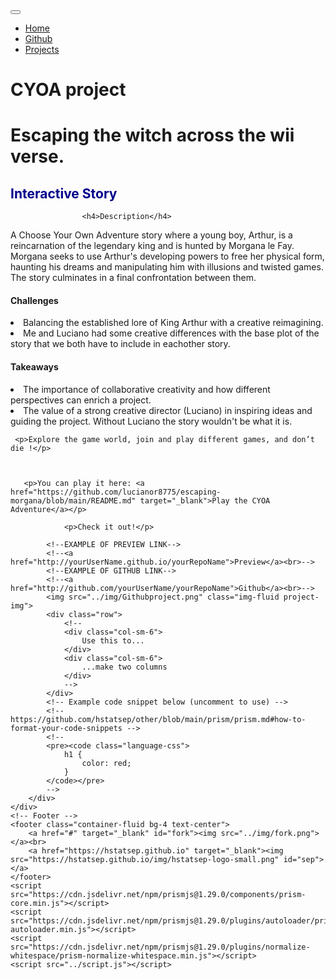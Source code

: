 <!DOCTYPE html>
<html lang="en">
<head>
    <title class="owner-name">Aaron Williams</title>
    <meta charset="utf-8">
    <meta name="viewport" content="width=device-width, initial-scale=1">
    <link rel="stylesheet" href="https://stackpath.bootstrapcdn.com/bootstrap/4.3.1/css/bootstrap.min.css">
    <link href="https://fonts.googleapis.com/css?family=Montserrat" rel="stylesheet">
    <link href="https://cdn.jsdelivr.net/npm/prismjs@1.29.0/themes/prism.css" rel="stylesheet" />
    <link rel="stylesheet" href="../style.css" type="text/css">
    <script src="https://code.jquery.com/jquery-3.3.1.slim.min.js"></script>
    <script src="https://cdnjs.cloudflare.com/ajax/libs/popper.js/1.14.7/umd/popper.min.js"></script>
    <script src="https://stackpath.bootstrapcdn.com/bootstrap/4.3.1/js/bootstrap.min.js"></script>
    <style>
        h2{
            color:darkblue;
        }
    </style>
</head>
<body>
    <!-- Navbar -->
    <nav class="navbar navbar-expand-lg navbar-dark bg-dark">
        <a class="navbar-brand owner-name" href="#"></a>
        <button class="navbar-toggler" type="button" data-toggle="collapse" data-target="#navbarSupportedContent" aria-controls="navbarSupportedContent" aria-expanded="false" aria-label="Toggle navigation">
            <span class="navbar-toggler-icon"></span>
        </button>
        <div class="collapse navbar-collapse" id="navbarSupportedContent">
            <ul class="navbar-nav mr-auto">
                <li class="nav-item">
                    <a class="nav-link" href="../index.html">Home</a>
                </li>
                <li class="nav-item">
                    <a class="nav-link" href="#" id="github" target="_blank">Github</a>
                </li>
                <li class="nav-item">
                    <a class="nav-link" href="../index.html#projects">Projects</a>
                </li>
            </ul>
        </div>
    </nav>
    <!-- First Container -->
    <div class="container-fluid bg-1">
        <div class="container">
            <h1 class="margin text-center">CYOA project</h1>
             <h1>Escaping the witch across the wii verse.</h1>
        <h2>Interactive Story</h2>
        
                    <h4>Description</h4>
<p> A Choose Your Own Adventure story where a young boy, Arthur, is a reincarnation of the legendary king and is hunted by Morgana le Fay. Morgana seeks to use Arthur's developing powers to free her physical form, haunting his dreams and manipulating him with illusions and twisted games. The story culminates in a final confrontation between them.
</p>
         <h4>Challenges</h4>
<li>Balancing the established lore of King Arthur with a creative reimagining.</li>
<li> Me and Luciano had some creative differences with the base plot of the story that we both have to include in eachother  story.</li>
<h4>Takeaways</h4>
<li>The importance of collaborative creativity and how different perspectives can enrich a project.
</li>
<li>The value of a strong creative director (Luciano) in inspiring ideas and guiding the project. Without Luciano the story wouldn't be what it is.</li>


     <p>Explore the game world, join and play different games, and don’t die !</p>
            
       
           
       <p>You can play it here: <a href="https://github.com/lucianor8775/escaping-morgana/blob/main/README.md" target="_blank">Play the CYOA Adventure</a></p>
       
                <p>Check it out!</p>
           
            <!--EXAMPLE OF PREVIEW LINK-->
            <!--<a href="http://yourUserName.github.io/yourRepoName">Preview</a><br>-->
            <!--EXAMPLE OF GITHUB LINK-->
            <!--<a href="http://github.com/yourUserName/yourRepoName">Github</a><br>-->
            <img src="../img/Githubproject.png" class="img-fluid project-img">
            <div class="row">
                <!--
                <div class="col-sm-6">
                    Use this to...
                </div>
                <div class="col-sm-6">
                    ...make two columns
                </div>
                -->
            </div>
            <!-- Example code snippet below (uncomment to use) -->
            <!-- https://github.com/hstatsep/other/blob/main/prism/prism.md#how-to-format-your-code-snippets -->
            <!--
            <pre><code class="language-css">
                h1 {
                    color: red;
                }
            </code></pre>
            -->
        </div>
    </div>
    <!-- Footer -->
    <footer class="container-fluid bg-4 text-center">
        <a href="#" target="_blank" id="fork"><img src="../img/fork.png"></a><br>
        <a href="https://hstatsep.github.io" target="_blank"><img src="https://hstatsep.github.io/img/hstatsep-logo-small.png" id="sep"></a>
    </footer>
    <script src="https://cdn.jsdelivr.net/npm/prismjs@1.29.0/components/prism-core.min.js"></script>
    <script src="https://cdn.jsdelivr.net/npm/prismjs@1.29.0/plugins/autoloader/prism-autoloader.min.js"></script>
    <script src="https://cdn.jsdelivr.net/npm/prismjs@1.29.0/plugins/normalize-whitespace/prism-normalize-whitespace.min.js"></script>
    <script src="../script.js"></script>
</body>
</html>
